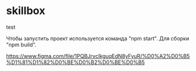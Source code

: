 # skillbox
test

Чтобы запустить проект используется команда "npm start".
Для сборки "npm build".

https://www.figma.com/file/1PQBJrvcIkguqEdN8yFyuR/%D0%A2%D0%B5%D1%81%D1%82%D0%BE%D0%B2%D0%BE%D0%B5
